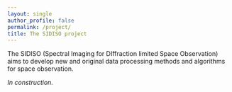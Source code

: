 ```yaml
---
layout: single
author_profile: false
permalink: /project/
title: The SIDISO project
---
```


The SIDISO (Spectral Imaging for DIffraction limited Space Observation) aims to
develop new and original data processing methods and algorithms for space
observation.

_In construction._
